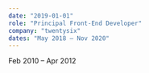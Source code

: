 ```yaml
---
date: "2019-01-01"
role: "Principal Front-End Developer"
company: "twentysix"
dates: "May 2018 – Nov 2020"
---
```


Feb 2010 – Apr 2012
